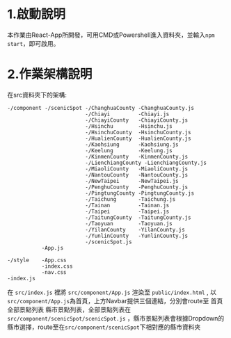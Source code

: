 # 1.啟動說明
本作業由React-App所開發，可用CMD或Powershell進入資料夾，並輸入`npm start`，即可啟用。

# 2.作業架構說明
在src資料夾下的架構:

    -/component -/scenicSpot -/ChanghuaCounty -ChanghuaCounty.js  
                             -/Chiayi         -Chiayi.js   
                             -/ChiayiCounty   -ChiayiCounty.js  
                             -/Hsinchu        -Hsinchu.js  
                             -/HsinchuCounty  -HsinchuCounty.js  
                             -/HualienCounty  -HualienCounty.js  
                             -/Kaohsiung      -Kaohsiung.js  
                             -/Keelung        -Keelung.js  
                             -/KinmenCounty   -KinmenCounty.js  
                             -/LienchiangCounty -LienchiangCounty.js  
                             -/MiaoliCounty   -MiaoliCounty.js  
                             -/NantouCounty   -NantouCounty.js  
                             -/NewTaipei      -NewTaipei.js  
                             -/PenghuCounty   -PenghuCounty.js  
                             -/PingtungCounty -PingtungCounty.js
                             -/Taichung       -Taichung.js
                             -/Tainan         -Tainan.js
                             -/Taipei         -Taipei.js
                             -/TaitungCounty  -TaitungCounty.js
                             -/Taoyuan        -Taoyuan.js
                             -/YilanCounty    -YilanCounty.js
                             -/YunlinCounty   -YunlinCounty.js
                             -/scenicSpot.js
               -App.js
                
    -/style    -App.css
               -index.css
               -nav.css
    -index.js
 在 `src/index.js` 裡將 `src/component/App.js` 渲染至 `public/index.html` , 以`src/component/App.js`為首頁，上方Navbar提供三個連結，分別會route至 首頁 全部景點列表 縣市景點列表，全部景點列表在`src/component/scenicSpot/scenicSpot.js` ，縣市景點列表會根據Dropdown的縣市選擇，route至在`src/component/scenicSpot`下相對應的縣市資料夾
